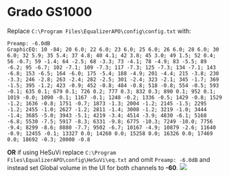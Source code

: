 # Grado GS1000
Replace `C:\Program Files\EqualizerAPO\config\config.txt` with:
```
Preamp: -6.0dB
GraphicEQ: 10 -84; 20 6.0; 22 6.0; 23 6.0; 25 6.0; 26 6.0; 28 6.0; 30 6.0; 32 5.9; 35 5.4; 37 4.8; 40 4.1; 42 3.8; 45 3.0; 49 1.5; 52 0.4; 56 -0.7; 59 -1.4; 64 -2.5; 68 -3.3; 73 -4.1; 78 -4.9; 83 -5.5; 89 -6.2; 95 -6.7; 102 -7.1; 109 -7.3; 117 -7.3; 125 -7.3; 134 -7.1; 143 -6.8; 153 -6.5; 164 -6.0; 175 -5.4; 188 -4.9; 201 -4.4; 215 -3.8; 230 -3.3; 246 -2.8; 263 -2.4; 282 -2.5; 301 -2.4; 323 -2.1; 345 -1.7; 369 -1.5; 395 -1.2; 423 -0.9; 452 -0.8; 484 -0.8; 518 -0.8; 554 -0.5; 593 -0.1; 635 0.1; 679 0.1; 726 0.2; 777 0.3; 832 0.3; 890 0.1; 952 0.1; 1019 -0.0; 1090 -0.1; 1167 -0.1; 1248 -0.2; 1336 -0.5; 1429 -0.8; 1529 -1.2; 1636 -0.8; 1751 -0.7; 1873 -1.3; 2004 -1.2; 2145 -1.5; 2295 -1.2; 2455 -1.0; 2627 -1.2; 2811 -1.4; 3008 -1.2; 3219 -1.0; 3444 -1.4; 3685 -5.0; 3943 -5.1; 4219 -3.4; 4514 -3.9; 4830 -6.1; 5168 -6.8; 5530 -7.5; 5917 -8.3; 6331 -9.8; 6775 -10.3; 7249 -10.0; 7756 -9.4; 8299 -8.6; 8880 -7.7; 9502 -6.7; 10167 -4.9; 10879 -2.6; 11640 -0.9; 12455 -0.1; 13327 0.0; 14260 0.0; 15258 0.0; 16326 0.0; 17469 0.0; 18692 -0.3; 20000 -0.8
```
**OR** if using HeSuVi replace `C:\Program Files\EqualizerAPO\config\HeSuVi\eq.txt` and omit `Preamp: -6.0dB` and instead set Global volume in the UI for both channels to **-60**.
![](https://raw.githubusercontent.com/jaakkopasanen/AutoEq/master/results/SBAF-Serious/headphoncecom/onear/Grado%20GS1000/Grado%20GS1000.png)